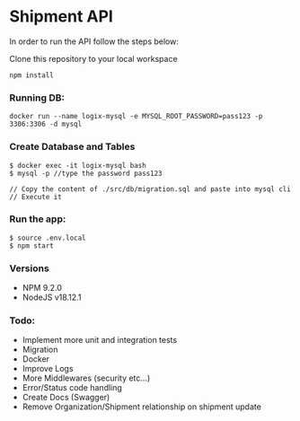 
# Shipment API

In order to run the API follow the steps below:

Clone this repository to your local workspace

```
npm install
```

### Running DB:
```
docker run --name logix-mysql -e MYSQL_ROOT_PASSWORD=pass123 -p 3306:3306 -d mysql
```
### Create Database and Tables

```
$ docker exec -it logix-mysql bash
$ mysql -p //type the password pass123

// Copy the content of ./src/db/migration.sql and paste into mysql cli
// Execute it

```

### Run the app:
```
$ source .env.local
$ npm start
```


### Versions
- NPM 9.2.0
- NodeJS v18.12.1

### Todo:
- Implement more unit and integration tests
- Migration
- Docker
- Improve Logs
- More Middlewares (security etc...)
- Error/Status code handling
- Create Docs (Swagger)
- Remove Organization/Shipment relationship on shipment update